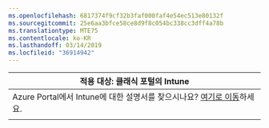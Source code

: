 ```yaml
---
ms.openlocfilehash: 6817374f9cf32b3faf000faf4e54ec513e80132f
ms.sourcegitcommit: 25e6aa3bfce58ce8d9f8c054bc338cc3dff4a78b
ms.translationtype: MTE75
ms.contentlocale: ko-KR
ms.lasthandoff: 03/14/2019
ms.locfileid: "36914942"
---
```

|                            적용 대상: 클래식 포털의 Intune                            |
|------------------------------------------------------------------------------------------------|
| Azure Portal에서 Intune에 대한 설명서를 찾으시나요? [여기로 이동](/intune/what-is-intune)하세요. |
|                                                                                                |

